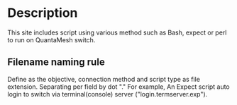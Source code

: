 # Description
This site includes script using various method such as Bash, expect or perl to run on QuantaMesh switch.

## Filename naming rule
Define as the objective, connection method and script type as file extension. Separating per field by dot "." For example, An Expect script auto login to switch via terminal(console) server ("login.termserver.exp").
